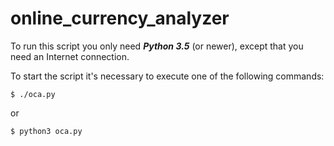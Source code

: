 # online_currency_analyzer

To run this script you only need ___Python 3.5___ (or newer), except that you need an Internet connection.

To start the script it's necessary to execute one of the following commands:

```
$ ./oca.py
```

or

```
$ python3 oca.py
```
